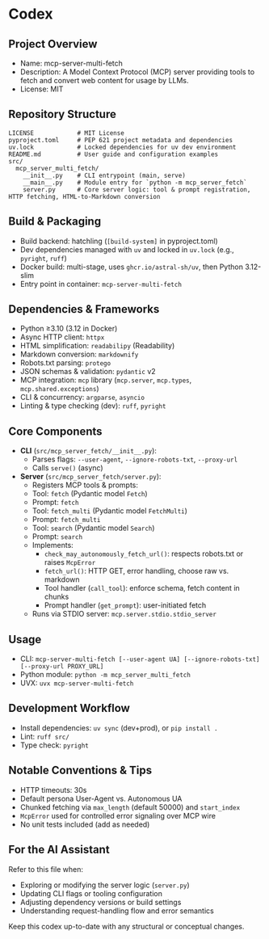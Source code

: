  # Codex

 ## Project Overview
 - Name: mcp-server-multi-fetch
 - Description: A Model Context Protocol (MCP) server providing tools to fetch and convert web content for usage by LLMs.
 - License: MIT

 ## Repository Structure
 ```
 LICENSE            # MIT License
 pyproject.toml     # PEP 621 project metadata and dependencies
 uv.lock            # Locked dependencies for uv dev environment
 README.md          # User guide and configuration examples
 src/
   mcp_server_multi_fetch/
     __init__.py    # CLI entrypoint (main, serve)
     __main__.py    # Module entry for `python -m mcp_server_fetch`
     server.py      # Core server logic: tool & prompt registration, HTTP fetching, HTML-to-Markdown conversion
 ```

 ## Build & Packaging
 - Build backend: hatchling (`[build-system]` in pyproject.toml)
 - Dev dependencies managed with `uv` and locked in `uv.lock` (e.g., `pyright`, `ruff`)
 - Docker build: multi-stage, uses `ghcr.io/astral-sh/uv`, then Python 3.12-slim
 - Entry point in container: `mcp-server-multi-fetch`

 ## Dependencies & Frameworks
 - Python ≥3.10 (3.12 in Docker)
 - Async HTTP client: `httpx`
 - HTML simplification: `readabilipy` (Readability)
 - Markdown conversion: `markdownify`
 - Robots.txt parsing: `protego`
 - JSON schemas & validation: `pydantic` v2
 - MCP integration: `mcp` library (`mcp.server`, `mcp.types`, `mcp.shared.exceptions`)
 - CLI & concurrency: `argparse`, `asyncio`
 - Linting & type checking (dev): `ruff`, `pyright`

 ## Core Components
 - **CLI** (`src/mcp_server_fetch/__init__.py`):
   - Parses flags: `--user-agent`, `--ignore-robots-txt`, `--proxy-url`
   - Calls `serve()` (async)
 - **Server** (`src/mcp_server_fetch/server.py`):
    - Registers MCP tools & prompts:
    - Tool: `fetch` (Pydantic model `Fetch`)
    - Prompt: `fetch`
    - Tool: `fetch_multi` (Pydantic model `FetchMulti`)
    - Prompt: `fetch_multi`
    - Tool: `search` (Pydantic model `Search`)
    - Prompt: `search`
   - Implements:
     - `check_may_autonomously_fetch_url()`: respects robots.txt or raises `McpError`
     - `fetch_url()`: HTTP GET, error handling, choose raw vs. markdown
     - Tool handler (`call_tool`): enforce schema, fetch content in chunks
     - Prompt handler (`get_prompt`): user-initiated fetch
   - Runs via STDIO server: `mcp.server.stdio.stdio_server`

 ## Usage
 - CLI: `mcp-server-multi-fetch [--user-agent UA] [--ignore-robots-txt] [--proxy-url PROXY_URL]`
 - Python module: `python -m mcp_server_multi_fetch`
 - UVX: `uvx mcp-server-multi-fetch`

 ## Development Workflow
 - Install dependencies: `uv sync` (dev+prod), or `pip install .`
 - Lint: `ruff src/`
 - Type check: `pyright`

 ## Notable Conventions & Tips
 - HTTP timeouts: 30s
 - Default persona User-Agent vs. Autonomous UA
 - Chunked fetching via `max_length` (default 50000) and `start_index`
 - `McpError` used for controlled error signaling over MCP wire
 - No unit tests included (add as needed)

 ## For the AI Assistant
 Refer to this file when:
 - Exploring or modifying the server logic (`server.py`)
 - Updating CLI flags or tooling configuration
 - Adjusting dependency versions or build settings
 - Understanding request-handling flow and error semantics

 Keep this codex up-to-date with any structural or conceptual changes.
